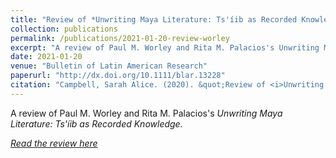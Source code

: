 ```yaml
---
title: "Review of *Unwriting Maya Literature: Ts'íib as Recorded Knowledge* by Paul M. Worley and Rita M. Palacios"
collection: publications
permalink: /publications/2021-01-20-review-worley
excerpt: "A review of Paul M. Worley and Rita M. Palacios's Unwriting Maya Literature: Ts'íib as Recorded Knowledge."
date: 2021-01-20
venue: "Bulletin of Latin American Research"
paperurl: "http://dx.doi.org/10.1111/blar.13228"
citation: "Campbell, Sarah Alice. (2020). &quot;Review of <i>Unwriting Maya Literature: Ts'íib as Recorded Knowledge.</i> by Paul M. Worley and Rita M. Palacios&quot; <i>Bulletin of Latin American Research</i>."
---
```

A review of Paul M. Worley and Rita M. Palacios's <i>Unwriting Maya Literature: Ts'íib as Recorded Knowledge<i>.

[Read the review here](http://sarahfocam.github.io/files/reviewofworley21.pdf)


